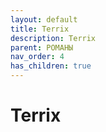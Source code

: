 ```yaml
---
layout: default
title: Terrix
description: Terrix
parent: РОМАНЫ
nav_order: 4
has_children: true
---
```


# Terrix